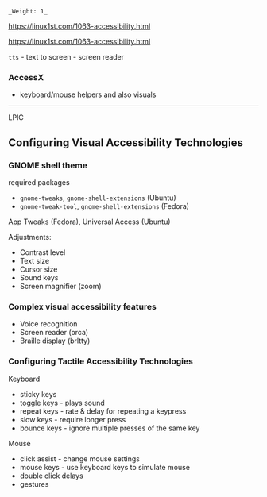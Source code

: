 	_Weight: 1_

https://linux1st.com/1063-accessibility.html

https://linux1st.com/1063-accessibility.html

`tts` - text to screen - screen reader

### AccessX

- keyboard/mouse helpers and also visuals

---

LPIC

## Configuring Visual Accessibility Technologies

### GNOME shell theme

required packages
- `gnome-tweaks`, `gnome-shell-extensions` (Ubuntu)
- `gnome-tweak-tool`, `gnome-shell-extensions` (Fedora)

App Tweaks (Fedora), Universal Access (Ubuntu)

Adjustments:

- Contrast level
- Text size
- Cursor size
- Sound keys
- Screen magnifier (zoom)
### Complex visual accessibility features

- Voice recognition
- Screen reader (orca)
- Braille display (brltty)


### Configuring Tactile Accessibility Technologies


Keyboard
 - sticky keys
 - toggle keys - plays sound
 - repeat keys - rate & delay for repeating a keypress
 - slow keys - require longer press
 - bounce keys - ignore multiple presses of the same key

Mouse
- click assist - change mouse settings
- mouse keys - use keyboard keys to simulate mouse
- double click delays
- gestures
